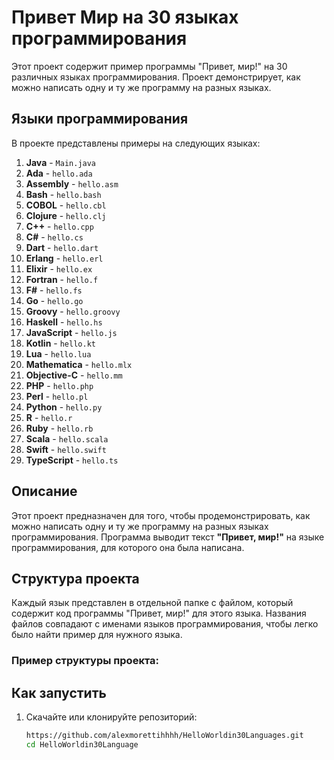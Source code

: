 # Привет Мир  на 30 языках программирования

Этот проект содержит пример программы "Привет, мир!" на 30 различных языках программирования. Проект демонстрирует, как можно написать одну и ту же программу на разных языках.

## Языки программирования

В проекте представлены примеры на следующих языках:

1. **Java** - `Main.java`
2. **Ada** - `hello.ada`
3. **Assembly** - `hello.asm`
4. **Bash** - `hello.bash`
5. **COBOL** - `hello.cbl`
6. **Clojure** - `hello.clj`
7. **C++** - `hello.cpp`
8. **C#** - `hello.cs`
9. **Dart** - `hello.dart`
10. **Erlang** - `hello.erl`
11. **Elixir** - `hello.ex`
12. **Fortran** - `hello.f`
13. **F#** - `hello.fs`
14. **Go** - `hello.go`
15. **Groovy** - `hello.groovy`
16. **Haskell** - `hello.hs`
17. **JavaScript** - `hello.js`
18. **Kotlin** - `hello.kt`
19. **Lua** - `hello.lua`
20. **Mathematica** - `hello.mlx`
21. **Objective-C** - `hello.mm`
22. **PHP** - `hello.php`
23. **Perl** - `hello.pl`
24. **Python** - `hello.py`
25. **R** - `hello.r`
26. **Ruby** - `hello.rb`
27. **Scala** - `hello.scala`
28. **Swift** - `hello.swift`
29. **TypeScript** - `hello.ts`

## Описание

Этот проект предназначен для того, чтобы продемонстрировать, как можно написать одну и ту же программу на разных языках программирования. Программа выводит текст **"Привет, мир!"** на языке программирования, для которого она была написана.

## Структура проекта

Каждый язык представлен в отдельной папке с файлом, который содержит код программы "Привет, мир!" для этого языка. Названия файлов совпадают с именами языков программирования, чтобы легко было найти пример для нужного языка.

### Пример структуры проекта:




## Как запустить

1. Скачайте или клонируйте репозиторий:
   ```bash
   https://github.com/alexmorettihhhh/HelloWorldin30Languages.git
   cd HelloWorldin30Language
